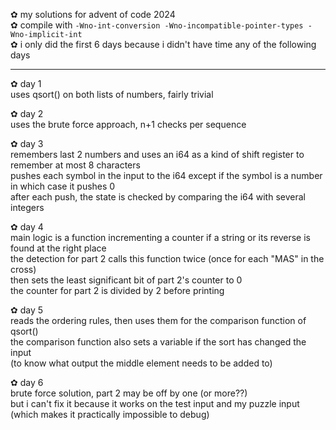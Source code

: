 ✿ my solutions for advent of code 2024\
✿ compile with ``-Wno-int-conversion -Wno-incompatible-pointer-types -Wno-implicit-int``\
✿ i only did the first 6 days because i didn't have time any of the following days

---

✿ day 1\
uses qsort() on both lists of numbers, fairly trivial

✿ day 2\
uses the brute force approach, n+1 checks per sequence

✿ day 3\
remembers last 2 numbers and uses an i64 as a kind
of shift register to remember at most 8 characters\
pushes each symbol in the input to the i64 except if the symbol
is a number in which case it pushes 0\
after each push, the state is checked by comparing the i64
with several integers

✿ day 4\
main logic is a function incrementing a counter if
a string or its reverse is found at the right place\
the detection for part 2 calls this function twice
(once for each "MAS" in the cross)\
then sets the least significant bit of part 2's counter to 0\
the counter for part 2 is divided by 2 before printing

✿ day 5\
reads the ordering rules, then uses them for the comparison function of qsort()\
the comparison function also sets a variable if the sort has changed the input\
(to know what output the middle element needs to be added to)

✿ day 6\
brute force solution, part 2 may be off by one (or more??)\
but i can't fix it because it works on the test input and my puzzle input\
(which makes it practically impossible to debug)
